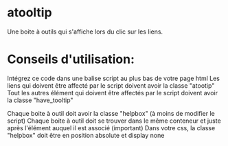 atooltip
========

Une boite à outils qui s'affiche lors du clic sur les liens.


Conseils d'utilisation:
========

Intégrez ce code dans une balise script au plus bas de votre page html
Les liens qui doivent être affecté par le script doivent avoir la classe "atootip"
Tout les autres élément qui doivent être affectés par le script doivent avoir la classe "have_tooltip"

Chaque boite à outil doit avoir la classe "helpbox" (à moins de modifier le script)
Chaque boite à outil doit se trouver dans le même conteneur et juste après l'élément auquel il est associé (important)
Dans votre css, la classe "helpbox" doit être en position absolute et display none
